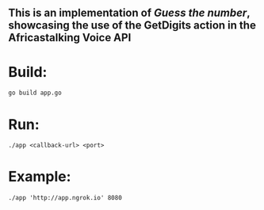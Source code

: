 ## This is an implementation of *Guess the number*, showcasing the use of the **GetDigits** action in the Africastalking Voice API


# Build:
```
go build app.go
```

# Run:
```
./app <callback-url> <port>
```

# Example:
```
./app 'http://app.ngrok.io' 8080
```